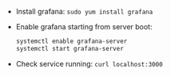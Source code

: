 - Install grafana: `sudo yum install grafana`

- Enable grafana starting from server boot:

    ``` bash
    systemctl enable grafana-server
    systemctl start grafana-server
    ```
- Check service running: `curl localhost:3000`
